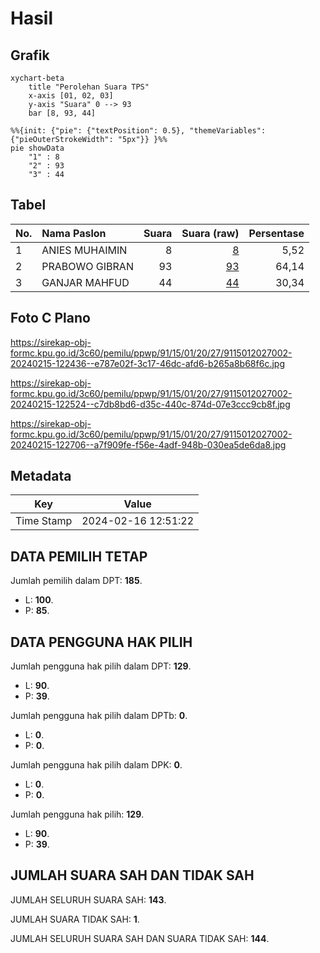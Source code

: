 # Hasil

## Grafik

```mermaid
xychart-beta
    title "Perolehan Suara TPS"
    x-axis [01, 02, 03]
    y-axis "Suara" 0 --> 93
    bar [8, 93, 44]
```

```mermaid
%%{init: {"pie": {"textPosition": 0.5}, "themeVariables": {"pieOuterStrokeWidth": "5px"}} }%%
pie showData
    "1" : 8
    "2" : 93
    "3" : 44
```

## Tabel

| No. | Nama Paslon    | Suara | Suara (raw) | Persentase |
|:--- |:-------------- | -----:| -----------:| ----------:|
| 1   | ANIES MUHAIMIN | 8     | [8][p-1]    | 5,52       |
| 2   | PRABOWO GIBRAN | 93    | [93][p-2]   | 64,14      |
| 3   | GANJAR MAHFUD  | 44    | [44][p-3]   | 30,34      |


[p-1]: https://github.com/gigit-pemilu/pemilu-2024-91-papua/blob/main/pilpres/hitung-suara/sub/91-papua/sub/15-waropen/sub/01-waropen-bawah/sub/2027-batu-zaman/sub/002-tps/sub/paslon-1.txt
[p-2]: https://github.com/gigit-pemilu/pemilu-2024-91-papua/blob/main/pilpres/hitung-suara/sub/91-papua/sub/15-waropen/sub/01-waropen-bawah/sub/2027-batu-zaman/sub/002-tps/sub/paslon-2.txt
[p-3]: https://github.com/gigit-pemilu/pemilu-2024-91-papua/blob/main/pilpres/hitung-suara/sub/91-papua/sub/15-waropen/sub/01-waropen-bawah/sub/2027-batu-zaman/sub/002-tps/sub/paslon-3.txt

## Foto C Plano

https://sirekap-obj-formc.kpu.go.id/3c60/pemilu/ppwp/91/15/01/20/27/9115012027002-20240215-122436--e787e02f-3c17-46dc-afd6-b265a8b68f6c.jpg

https://sirekap-obj-formc.kpu.go.id/3c60/pemilu/ppwp/91/15/01/20/27/9115012027002-20240215-122524--c7db8bd6-d35c-440c-874d-07e3ccc9cb8f.jpg

https://sirekap-obj-formc.kpu.go.id/3c60/pemilu/ppwp/91/15/01/20/27/9115012027002-20240215-122706--a7f909fe-f56e-4adf-948b-030ea5de6da8.jpg


## Metadata

| Key        | Value               |
| ---------- | ------------------- |
| Time Stamp | 2024-02-16 12:51:22 |


## DATA PEMILIH TETAP

Jumlah pemilih dalam DPT: **185**.
 * L: **100**.
 * P: **85**.

## DATA PENGGUNA HAK PILIH

Jumlah pengguna hak pilih dalam DPT: **129**.
 * L: **90**.
 * P: **39**.

Jumlah pengguna hak pilih dalam DPTb: **0**.
 * L: **0**.
 * P: **0**.

Jumlah pengguna hak pilih dalam DPK: **0**.
 * L: **0**.
 * P: **0**.

Jumlah pengguna hak pilih: **129**.
 * L: **90**.
 * P: **39**.

## JUMLAH SUARA SAH DAN TIDAK SAH

JUMLAH SELURUH SUARA SAH: **143**.

JUMLAH SUARA TIDAK SAH: **1**.

JUMLAH SELURUH SUARA SAH DAN SUARA TIDAK SAH: **144**.


